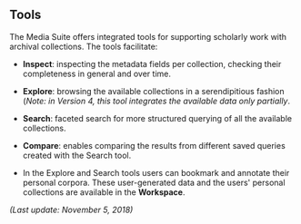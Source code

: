 Tools
---

The Media Suite offers integrated tools for supporting scholarly work with archival collections. The tools facilitate: 

- **Inspect**: inspecting the metadata fields per collection, checking their completeness in general and over time.

- **Explore**: browsing the available collections in a serendipitious fashion (*Note: in Version 4, this tool integrates the available data only partially*.

- **Search**: faceted search for more structured querying of all the available collections. 

- **Compare**: enables comparing the results from different saved queries created with the Search tool.

- In the Explore and Search tools users can bookmark and annotate their personal corpora. These user-generated data and the users' personal collections are available in the **Workspace**.


 *(Last update: November 5, 2018)*




